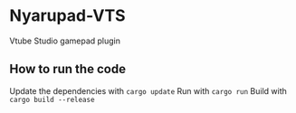 # Nyarupad-VTS
Vtube Studio gamepad plugin

## How to run the code

Update the dependencies with `cargo update`
Run with `cargo run`
Build with `cargo build --release`
